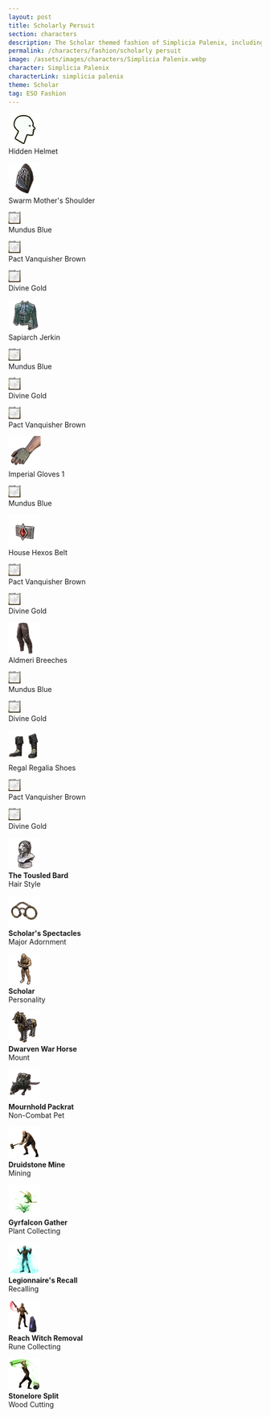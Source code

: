 ```yaml
---
layout: post
title: Scholarly Persuit
section: characters
description: The Scholar themed fashion of Simplicia Palenix, including styles, dyes, and collectibles. 
permalink: /characters/fashion/scholarly persuit
image: /assets/images/characters/Simplicia Palenix.webp
character: Simplicia Palenix
characterLink: simplicia palenix
theme: Scholar
tag: ESO Fashion
---
```


<div class="fashionContainer">
    <div class="fashionOutfit">
        <div class="fashionStyle">
            <p><img src="/assets/images/icons/eso/armour/hidden helmet.webp" alt="Hidden Helmet"><br>
            Hidden Helmet</p>
        </div>
        <div class="fashionDye">
            <p></p>
        </div>
        <div class="fashionDye">
            <p></p>
        </div>
        <div class="fashionDye">
            <p></p>
        </div>
        <div class="fashionStyle">
            <p><img src="/assets/images/icons/eso/armour/swarm mother's shoulder.webp" alt="Swarm Mother's Shoulder"><br>
            Swarm Mother's Shoulder</p>
        </div>
        <div class="fashionDye">
            <p><img style="background-color: #6f83aa" src="/assets/images/icons/eso/dye.webp" alt="Dye"><br>
            Mundus Blue</p>
        </div>
        <div class="fashionDye">
            <p><img style="background-color: #72311c" src="/assets/images/icons/eso/dye.webp" alt="Dye"><br>
            Pact Vanquisher Brown</p>
        </div>
        <div class="fashionDye">
            <p><img style="background-color: #d6b14b" src="/assets/images/icons/eso/dye.webp" alt="Dye"><br>
            Divine Gold</p>
        </div>
        <div class="fashionStyle">
            <p><img src="/assets/images/icons/eso/armour/sapiarch jerkin.webp" alt="Sapiarch Jerkin"><br>
            Sapiarch Jerkin</p>
        </div>
        <div class="fashionDye">
            <p><img style="background-color: #6f83aa" src="/assets/images/icons/eso/dye.webp" alt="Dye"><br>
            Mundus Blue</p>
        </div>
        <div class="fashionDye">
            <p><img style="background-color: #d6b14b" src="/assets/images/icons/eso/dye.webp" alt="Dye"><br>
            Divine Gold</p>
        </div>
        <div class="fashionDye">
            <p><img style="background-color: #72311c" src="/assets/images/icons/eso/dye.webp" alt="Dye"><br>
            Pact Vanquisher Brown</p>
        </div>
        <div class="fashionStyle">
            <p><img src="/assets/images/icons/eso/armour/imperial gloves 1.webp" alt="Imperial Gloves 1"><br>
            Imperial Gloves 1</p>
        </div>
        <div class="fashionDye">
            <p><img style="background-color: #6f83aa" src="/assets/images/icons/eso/dye.webp" alt="Dye"><br>
            Mundus Blue</p>
        </div>
        <div class="fashionDye">
            <p></p>
        </div>
        <div class="fashionDye">
            <p></p>
        </div>
        <div class="fashionStyle">
            <p><img src="/assets/images/icons/eso/armour/house hexos belt.webp" alt="House Hexos Belt"><br>
            House Hexos Belt</p>
        </div>
        <div class="fashionDye">
            <p><img style="background-color: #72311c" src="/assets/images/icons/eso/dye.webp" alt="Dye"><br>
            Pact Vanquisher Brown</p>
        </div>
        <div class="fashionDye">
            <p><img style="background-color: #d6b14b" src="/assets/images/icons/eso/dye.webp" alt="Dye"><br>
            Divine Gold</p>
        </div>
        <div class="fashionDye">
            <p></p>
        </div>
        <div class="fashionStyle">
            <p><img src="/assets/images/icons/eso/armour/aldmeri dominion breeches.webp" alt="Aldmeri Breeches"><br>
            Aldmeri Breeches</p>
        </div>
        <div class="fashionDye">
            <p><img style="background-color: #6f83aa" src="/assets/images/icons/eso/dye.webp" alt="Dye"><br>
            Mundus Blue</p>
        </div>
        <div class="fashionDye">
            <p></p>
        </div>
        <div class="fashionDye">
            <p><img style="background-color: #d6b14b" src="/assets/images/icons/eso/dye.webp" alt="Dye"><br>
            Divine Gold</p>
        </div>
        <div class="fashionStyle">
            <p><img src="/assets/images/icons/eso/armour/regal regalia shoes.webp" alt="Regal Regalia Shoes"><br>
            Regal Regalia Shoes</p>
        </div>
        <div class="fashionDye">
            <p></p>
        </div>
        <div class="fashionDye">
            <p><img style="background-color: #72311c" src="/assets/images/icons/eso/dye.webp" alt="Dye"><br>
            Pact Vanquisher Brown</p>
        </div>
        <div class="fashionDye">
            <p><img style="background-color: #d6b14b" src="/assets/images/icons/eso/dye.webp" alt="Dye"><br>
            Divine Gold</p>
        </div>
    </div>
</div>

<div class="fashionContainer">
    <div class="fashionCollectibles">
        <div class="fashionCollectible" style="width: 50%">
            <p><img src="/assets/images/icons/eso/collectibles/the tousled bard.webp" alt="The Tousled Bard"><br>
            <span style="font-weight: bold">The Tousled Bard</span><br>
            Hair Style</p>
        </div>
        <div class="fashionCollectible" style="width: 50%">
            <p><img src="/assets/images/icons/eso/collectibles/scholar's spectacles.webp" alt="Scholar's Spectacles"><br>
            <span style="font-weight: bold">Scholar's Spectacles</span><br>
            Major Adornment</p>
        </div>
        <div class="fashionCollectible" style="width: 100%; clear: both">
            <p><img src="/assets/images/icons/eso/collectibles/scholar.webp" alt="Scholar"><br>
            <span style="font-weight: bold">Scholar</span><br>
            Personality</p>
        </div>
        <div class="fashionCollectible" style="width: 50%; clear: both">
            <p><img src="/assets/images/icons/eso/collectibles/dwarven war horse.webp" alt="Dwarven War Horse"><br>
            <span style="font-weight: bold">Dwarven War Horse</span><br>
            Mount</p>
        </div>
        <div class="fashionCollectible" style="width: 50%">
            <p><img src="/assets/images/icons/eso/collectibles/mournhold packrat.webp" alt="Mournhold Packrat"><br>
                <span style="font-weight: bold">Mournhold Packrat</span><br>
            Non-Combat Pet</p>
        </div>
        <div class="fashionCollectible" style="width: 33%; clear: both">
            <p><img src="/assets/images/icons/eso/collectibles/druidstone mine.webp" alt="Druidstone Mine"><br>
            <span style="font-weight: bold">Druidstone Mine</span><br>
            Mining</p>
        </div>
        <div class="fashionCollectible" style="width: 33%">
            <p><img src="/assets/images/icons/eso/collectibles/gyrfalcon gather.webp" alt="Gyrfalcon Gather"><br>
            <span style="font-weight: bold">Gyrfalcon Gather</span><br>
            Plant Collecting</p>
        </div>
        <div class="fashionCollectible" style="width: 33%">
            <p><img src="/assets/images/icons/eso/collectibles/legionnaire's recall.webp" alt="Legionnaire's Recall"><br>
            <span style="font-weight: bold">Legionnaire's Recall</span><br>
            Recalling</p>
        </div>
        <div class="fashionCollectible" style="width: 50%; clear: both">
            <p><img src="/assets/images/icons/eso/collectibles/reach witch removal.webp" alt="Reach Witch Removal"><br>
            <span style="font-weight: bold">Reach Witch Removal</span><br>
            Rune Collecting</p>
        </div>
        <div class="fashionCollectible" style="width: 50%">
            <p><img src="/assets/images/icons/eso/collectibles/stonelore split.webp" alt="Stonelore Split"><br>
            <span style="font-weight: bold">Stonelore Split</span><br>
            Wood Cutting</p>
        </div>
    </div>
</div>
